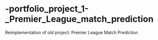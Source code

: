 # -portfolio_project_1-_Premier_League_match_prediction
Reimplementation of old project: Premier League Match Prediction
